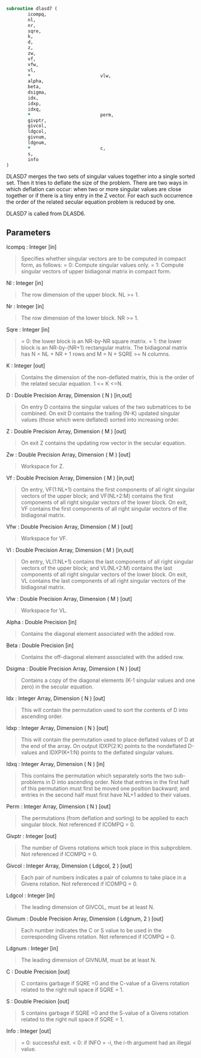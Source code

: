 ```fortran
subroutine dlasd7 (
		icompq,
		nl,
		nr,
		sqre,
		k,
		d,
		z,
		zw,
		vf,
		vfw,
		vl,
		*                          vlw,
		alpha,
		beta,
		dsigma,
		idx,
		idxp,
		idxq,
		*                          perm,
		givptr,
		givcol,
		ldgcol,
		givnum,
		ldgnum,
		*                          c,
		s,
		info
)
```

 DLASD7 merges the two sets of singular values together into a single
 sorted set. Then it tries to deflate the size of the problem. There
 are two ways in which deflation can occur:  when two or more singular
 values are close together or if there is a tiny entry in the Z
 vector. For each such occurrence the order of the related
 secular equation problem is reduced by one.

 DLASD7 is called from DLASD6.

## Parameters
Icompq : Integer [in]
> Specifies whether singular vectors are to be computed
> in compact form, as follows:
> = 0: Compute singular values only.
> = 1: Compute singular vectors of upper
> bidiagonal matrix in compact form.

Nl : Integer [in]
> The row dimension of the upper block. NL >= 1.

Nr : Integer [in]
> The row dimension of the lower block. NR >= 1.

Sqre : Integer [in]
> = 0: the lower block is an NR-by-NR square matrix.
> = 1: the lower block is an NR-by-(NR+1) rectangular matrix.
> The bidiagonal matrix has
> N = NL + NR + 1 rows and
> M = N + SQRE >= N columns.

K : Integer [out]
> Contains the dimension of the non-deflated matrix, this is
> the order of the related secular equation. 1 <= K <=N.

D : Double Precision Array, Dimension ( N ) [in,out]
> On entry D contains the singular values of the two submatrices
> to be combined. On exit D contains the trailing (N-K) updated
> singular values (those which were deflated) sorted into
> increasing order.

Z : Double Precision Array, Dimension ( M ) [out]
> On exit Z contains the updating row vector in the secular
> equation.

Zw : Double Precision Array, Dimension ( M ) [out]
> Workspace for Z.

Vf : Double Precision Array, Dimension ( M ) [in,out]
> On entry, VF(1:NL+1) contains the first components of all
> right singular vectors of the upper block; and VF(NL+2:M)
> contains the first components of all right singular vectors
> of the lower block. On exit, VF contains the first components
> of all right singular vectors of the bidiagonal matrix.

Vfw : Double Precision Array, Dimension ( M ) [out]
> Workspace for VF.

Vl : Double Precision Array, Dimension ( M ) [in,out]
> On entry, VL(1:NL+1) contains the  last components of all
> right singular vectors of the upper block; and VL(NL+2:M)
> contains the last components of all right singular vectors
> of the lower block. On exit, VL contains the last components
> of all right singular vectors of the bidiagonal matrix.

Vlw : Double Precision Array, Dimension ( M ) [out]
> Workspace for VL.

Alpha : Double Precision [in]
> Contains the diagonal element associated with the added row.

Beta : Double Precision [in]
> Contains the off-diagonal element associated with the added
> row.

Dsigma : Double Precision Array, Dimension ( N ) [out]
> Contains a copy of the diagonal elements (K-1 singular values
> and one zero) in the secular equation.

Idx : Integer Array, Dimension ( N ) [out]
> This will contain the permutation used to sort the contents of
> D into ascending order.

Idxp : Integer Array, Dimension ( N ) [out]
> This will contain the permutation used to place deflated
> values of D at the end of the array. On output IDXP(2:K)
> points to the nondeflated D-values and IDXP(K+1:N)
> points to the deflated singular values.

Idxq : Integer Array, Dimension ( N ) [in]
> This contains the permutation which separately sorts the two
> sub-problems in D into ascending order.  Note that entries in
> the first half of this permutation must first be moved one
> position backward; and entries in the second half
> must first have NL+1 added to their values.

Perm : Integer Array, Dimension ( N ) [out]
> The permutations (from deflation and sorting) to be applied
> to each singular block. Not referenced if ICOMPQ = 0.

Givptr : Integer [out]
> The number of Givens rotations which took place in this
> subproblem. Not referenced if ICOMPQ = 0.

Givcol : Integer Array, Dimension ( Ldgcol, 2 ) [out]
> Each pair of numbers indicates a pair of columns to take place
> in a Givens rotation. Not referenced if ICOMPQ = 0.

Ldgcol : Integer [in]
> The leading dimension of GIVCOL, must be at least N.

Givnum : Double Precision Array, Dimension ( Ldgnum, 2 ) [out]
> Each number indicates the C or S value to be used in the
> corresponding Givens rotation. Not referenced if ICOMPQ = 0.

Ldgnum : Integer [in]
> The leading dimension of GIVNUM, must be at least N.

C : Double Precision [out]
> C contains garbage if SQRE =0 and the C-value of a Givens
> rotation related to the right null space if SQRE = 1.

S : Double Precision [out]
> S contains garbage if SQRE =0 and the S-value of a Givens
> rotation related to the right null space if SQRE = 1.

Info : Integer [out]
> = 0:  successful exit.
> < 0:  if INFO = -i, the i-th argument had an illegal value.

